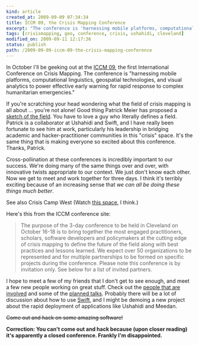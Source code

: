 ```yaml
---
kind: article
created_at: 2009-09-09 07:34:34
title: ICCM 09, the Crisis Mapping Conference
excerpt: "The conference is 'harnessing mobile platforms, computational linguistics, geospatial technologies, and visual analytics to power effective early warning for rapid response to complex humanitarian emergencies.'"
tags: [crisismapping, geo, conference, crisis, ushahidi, cleveland]
modified_on: 2009-09-11 12:17:36
status: publish 
path: /2009-09-09-iccm-09-the-crisis-mapping-conference
---
```


In October I'll be geeking out at the <a href="http://crisismapping.ning.com/">ICCM 09</a>, the first International Conference on Crisis Mapping. The conference is "harnessing mobile platforms, computational linguistics, geospatial technologies, and visual analytics to power effective early warning for rapid response to complex humanitarian emergencies." 

If you're scratching your head wondering what the field of crisis mapping is all about ... you're not alone! Good thing Patrick Meier has proposed a <a href="http://irevolution.wordpress.com/2009/08/08/proposing-crisis-mapping/">sketch of the field</a>. You have to love a guy who literally defines a field. Patrick is a collaborator at Ushahidi and Swift, and I have really been fortunate to see him at work, particularly his leadership in bridging academic and hacker-practitioner communities in this "crisis" space. It's the same thing that is making everyone so excited about this conference. Thanks, Patrick. 

Cross-pollination at these conferences is incredibly important to our success. We're doing many of the same things over and over, with innovative twists appropriate to our context. We just don't know each other. Now we get to meet and work together for three days. I think it's terribly exciting because of an increasing sense that <em>we can all be doing these things much better</em>. 

See also Crisis Camp West (Watch <a href="http://crisiscamp.org/">this space</a>, I think.)

Here's this from the ICCM conference site:

<blockquote>
The purpose of the 3-day conference to be held in Cleveland on October 16-18 is to bring together the most engaged practitioners, scholars, software developers and policymakers at the cutting edge of crisis mapping to define the future of the field along with best practices and lessons learned. We expect over 50 organizations to be represented and for multiple partnerships to be formed on specific projects during the conference. Please note this conference is by invitation only. See below for a list of invited partners.
</blockquote>

I hope to meet a few of my friends that I don't get to see enough, and meet a few new people working on great stuff. Check out the <a href="http://crisismapping.ning.com/profiles/members/">people that are involved</a> and some of the <a href="http://crisismapping.ning.com/group/signupforignitetalks/forum/topics/add-your-ignite-talk-proposal">planned talks</a>. Probably there will be a lot of discussion about how to use <a href="http://swiftapp.org">Swift</a>, and I might be demoing a new project about the rapid deployment of applications like Ushahidi and Meedan.

<del datetime="2009-09-11T12:12:36+00:00">Come out and hack on some amazing software! </del>

<strong>Correction: You can't come out and hack because (upon closer reading) it's apparently a closed conference. Frankly I'm disappointed.</strong>